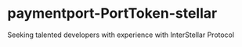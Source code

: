 # paymentport-PortToken-stellar
Seeking talented developers with experience with InterStellar Protocol
